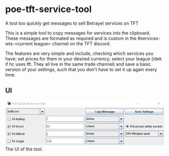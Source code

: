 # poe-tft-service-tool
A tool too quickly get messages to sell Betrayel services on TFT

This is a simple tool to copy messages for services into the clipboard. 
These messages are formated as required and is custom in the \#services-wts-\<current league\> channel on the TFT discord. 

The features are very simple and include, checking which services you have; set prices for them in your desired currency; select your league (idek if hc uses tft. They all live in the same trade channel) and save a basic version of your settings, such that you don't have to set it up again every time.

## UI
![example](ui_example.png)
The UI of the tool.
 
